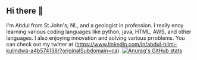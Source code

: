 ## Hi there 👋
I'm Abdul from St.John's; NL, and a geologist in profession. I really enoy learning various coding languages like python, java, HTML, AWS, and other languages. I also enjoying innovation and solving various prroblems. You can check out my twitter at (https://www.linkedin.com/in/abdul-hilmi-kulindwa-a4b574138/?originalSubdomain=ca).
[![Anurag's GitHub stats](https://github-readme-stats.vercel.app/api?username=AbdulKulindwa)](https://github.com/anuraghazra/github-readme-stats)
